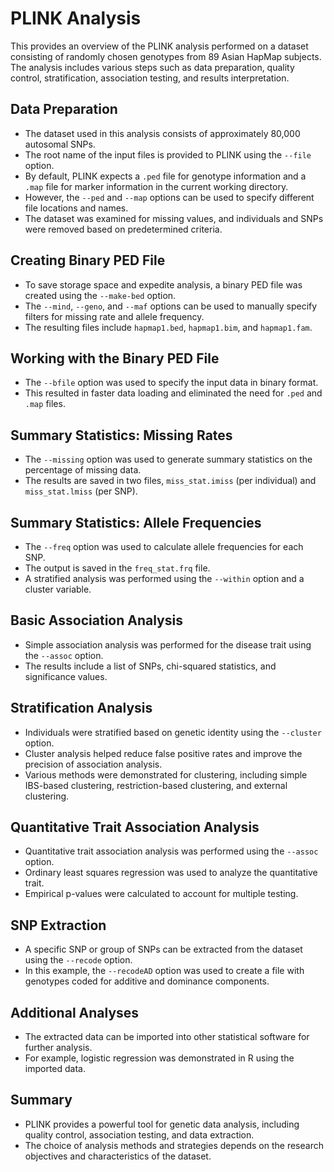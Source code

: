 # PLINK Analysis 

This provides an overview of the PLINK analysis performed on a dataset consisting of randomly chosen genotypes from 89 Asian HapMap subjects. The analysis includes various steps such as data preparation, quality control, stratification, association testing, and results interpretation.

## Data Preparation

- The dataset used in this analysis consists of approximately 80,000 autosomal SNPs.
- The root name of the input files is provided to PLINK using the `--file` option.
- By default, PLINK expects a `.ped` file for genotype information and a `.map` file for marker information in the current working directory.
- However, the `--ped` and `--map` options can be used to specify different file locations and names.
- The dataset was examined for missing values, and individuals and SNPs were removed based on predetermined criteria.

## Creating Binary PED File

- To save storage space and expedite analysis, a binary PED file was created using the `--make-bed` option.
- The `--mind`, `--geno`, and `--maf` options can be used to manually specify filters for missing rate and allele frequency.
- The resulting files include `hapmap1.bed`, `hapmap1.bim`, and `hapmap1.fam`.

## Working with the Binary PED File

- The `--bfile` option was used to specify the input data in binary format.
- This resulted in faster data loading and eliminated the need for `.ped` and `.map` files.

## Summary Statistics: Missing Rates

- The `--missing` option was used to generate summary statistics on the percentage of missing data.
- The results are saved in two files, `miss_stat.imiss` (per individual) and `miss_stat.lmiss` (per SNP).

## Summary Statistics: Allele Frequencies

- The `--freq` option was used to calculate allele frequencies for each SNP.
- The output is saved in the `freq_stat.frq` file.
- A stratified analysis was performed using the `--within` option and a cluster variable.

## Basic Association Analysis

- Simple association analysis was performed for the disease trait using the `--assoc` option.
- The results include a list of SNPs, chi-squared statistics, and significance values.

## Stratification Analysis

- Individuals were stratified based on genetic identity using the `--cluster` option.
- Cluster analysis helped reduce false positive rates and improve the precision of association analysis.
- Various methods were demonstrated for clustering, including simple IBS-based clustering, restriction-based clustering, and external clustering.

## Quantitative Trait Association Analysis

- Quantitative trait association analysis was performed using the `--assoc` option.
- Ordinary least squares regression was used to analyze the quantitative trait.
- Empirical p-values were calculated to account for multiple testing.

## SNP Extraction

- A specific SNP or group of SNPs can be extracted from the dataset using the `--recode` option.
- In this example, the `--recodeAD` option was used to create a file with genotypes coded for additive and dominance components.

## Additional Analyses

- The extracted data can be imported into other statistical software for further analysis.
- For example, logistic regression was demonstrated in R using the imported data.

## Summary

- PLINK provides a powerful tool for genetic data analysis, including quality control, association testing, and data extraction.
- The choice of analysis methods and strategies depends on the research objectives and characteristics of the dataset.


